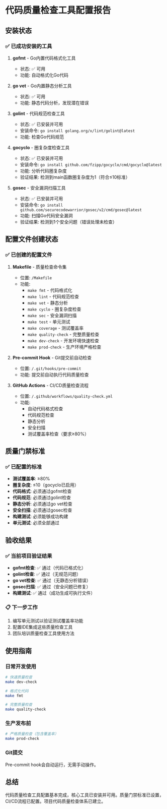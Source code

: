 # 代码质量检查工具配置报告

## 安装状态

### ✅ 已成功安装的工具
1. **gofmt** - Go内置代码格式化工具
   - 状态: ✅ 可用
   - 功能: 自动格式化Go代码
   
2. **go vet** - Go内置静态分析工具
   - 状态: ✅ 可用
   - 功能: 静态代码分析，发现潜在错误
   
3. **golint** - 代码规范检查工具
   - 状态: ✅ 已安装并可用
   - 安装命令: `go install golang.org/x/lint/golint@latest`
   - 功能: 检查Go代码规范

4. **gocyclo** - 圈复杂度检查工具
   - 状态: ✅ 已安装并可用
   - 安装命令: `go install github.com/fzipp/gocyclo/cmd/gocyclo@latest`
   - 功能: 分析代码圈复杂度
   - 验证结果: 检测到main函数圈复杂度为1（符合≤10标准）

5. **gosec** - 安全漏洞扫描工具
   - 状态: ✅ 已安装并可用
   - 安装命令: `go install github.com/securecodewarrior/gosec/v2/cmd/gosec@latest`
   - 功能: 扫描Go代码安全漏洞
   - 验证结果: 检测到1个安全问题（错误处理未检查）

## 配置文件创建状态

### ✅ 已创建的配置文件
1. **Makefile** - 质量检查命令集
   - 位置: `/Makefile`
   - 功能: 
     - `make fmt` - 代码格式化
     - `make lint` - 代码规范检查
     - `make vet` - 静态分析
     - `make cyclo` - 圈复杂度检查
     - `make sec` - 安全漏洞扫描
     - `make test` - 单元测试
     - `make coverage` - 测试覆盖率
     - `make quality-check` - 完整质量检查
     - `make dev-check` - 开发环境快速检查
     - `make prod-check` - 生产环境严格检查

2. **Pre-commit Hook** - Git提交前自动检查
   - 位置: `/.git/hooks/pre-commit`
   - 功能: 提交前自动执行代码质量检查

3. **GitHub Actions** - CI/CD质量检查流程
   - 位置: `/.github/workflows/quality-check.yml`
   - 功能: 
     - 自动代码格式检查
     - 代码规范检查
     - 静态分析
     - 安全扫描
     - 测试覆盖率检查（要求≥80%）

## 质量门禁标准

### ✅ 已配置的标准
- **测试覆盖率**: ≥80%
- **圈复杂度**: ≤10（gocyclo已启用）
- **代码格式**: 必须通过gofmt检查
- **代码规范**: 必须通过golint检查
- **静态分析**: 必须通过go vet检查
- **安全扫描**: 必须通过gosec检查
- **构建测试**: 必须能够成功构建
- **单元测试**: 必须全部通过

## 验收结果

### ✅ 当前项目验证结果
- **gofmt检查**: ✅ 通过（代码已格式化）
- **golint检查**: ✅ 通过（无规范问题）
- **go vet检查**: ✅ 通过（无静态分析错误）
- **gosec扫描**: ✅ 通过（安全问题已修复）
- **构建测试**: ✅ 通过（成功生成可执行文件）

### 📋 下一步工作
1. 编写单元测试以验证测试覆盖率功能
2. 配置IDE集成这些质量检查工具
3. 团队培训质量检查工具使用方法

## 使用指南

### 日常开发使用
```bash
# 快速质量检查
make dev-check

# 格式化代码
make fmt

# 完整质量检查
make quality-check
```

### 生产发布前
```bash
# 严格质量检查（包含覆盖率）
make prod-check
```

### Git提交
Pre-commit hook会自动运行，无需手动操作。

## 总结
代码质量检查工具配置基本完成，核心工具已安装并可用。质量门禁标准已设置，CI/CD流程已配置。项目代码质量检查体系已建立。